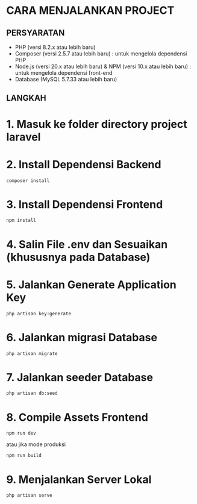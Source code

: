 # CARA MENJALANKAN PROJECT

## PERSYARATAN
- PHP (versi 8.2.x atau lebih baru)
- Composer (versi 2.5.7 atau lebih baru) : untuk mengelola dependensi PHP
- Node.js (versi 20.x atau lebih baru) & NPM (versi 10.x atau lebih baru) : untuk mengelola dependensi front-end
- Database (MySQL 5.7.33 atau lebih baru)

## LANGKAH
# 1. Masuk ke folder directory project laravel
# 2. Install Dependensi Backend
```
composer install
```
# 3. Install Dependensi Frontend
```
npm install
```
# 4. Salin File .env dan Sesuaikan (khususnya pada Database)
# 5. Jalankan Generate Application Key
```
php artisan key:generate
```
# 6. Jalankan migrasi Database
```
php artisan migrate
```
# 7. Jalankan seeder Database
```
php artisan db:seed
```
# 8. Compile Assets Frontend
```
npm run dev
```
atau jika mode produksi
```
npm run build
```
# 9.  Menjalankan Server Lokal
```
php artisan serve
```
